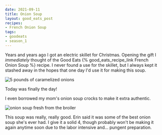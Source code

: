 ```yaml
---
date: 2021-09-11
title: Onion Soup
layout: good_eats_post
recipes:
- French Onion Soup
tags:
- goodeats
- season_1
---
```


Years and years ago I got an electric skillet for Christmas. Opening the
gift I _immediately_ thought of the Good Eats {% good_eats_recipe_link French Onion Soup %}
recipe. I never found a use for the skillet, but I always kept it stashed
away in the hopes that one day I'd use it for making this soup.

![5 pounds of caramelized onions](https://lh3.googleusercontent.com/pw/AM-JKLXNo5HJajJxLBCpksSYtsloph5JqhulGSpgf9DxW6qKg3Ka2HfpC-q_zDcYvYLtG13sU0IyKZRTIjyignJc-UkSbp1aPfinM8aoY3LkccezOw12tebpnvCstWQWvmC80Im3q9fg6GszyjXF5yCYr9Si=w600-no?authuser=0)

Today was finally the day!

I even borrowed my mom's onion soup crocks to make it extra authentic.

![onion soup fresh from the broiler](https://lh3.googleusercontent.com/pw/AM-JKLX5Bo_GToOlhlTIsrKSjxkBKLdioW99tBnMBgTE3VOeg7MscbBgy4G0cMJXyM9EgfrD5K7sdSTIzsLh5bOsDI0zZGF0ZkNia0Ue0xiSLe80WGUSOIqmxGZdesxALNMuKpbcGuosEw__ti89EQ21Cdjy=w600-no?authuser=0)

This soup was really, really good. Erin said it was some of the best onion
soup she's ever had. I give it a solid 4, though probably won't be making
it again anytime soon due to the labor intensive and... pungent preparation.
